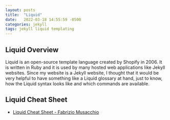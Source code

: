 ```yaml
---
layout: posts
title:  "Liquid"
date:   2022-03-18 14:55:59 -0500
categories: jekyll
tags: jekyll liquid templating
---
```


## Liquid Overview

Liquid is an open-source template language created by Shopify in 2006. It is written in Ruby and it is used by many hosted web applications like Jekyll websites. Since my website is a Jekyll website, I thought that it would be very helpful to have something like a Liquid glossary at hand, just to know, how the Liquid syntax looks like and which commands are available.

## Liquid Cheat Sheet
- [Liquid Cheat Sheet - Fabrizio Musacchio ](https://www.fabriziomusacchio.com/blog/2021-08-12-Liquid_Cheat_Sheet/)
